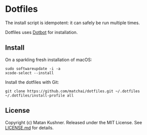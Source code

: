 Dotfiles
========

The install script is idempotent: it can safely be run multiple times.

Dotfiles uses [Dotbot][dotbot] for installation.

## Install

On a sparkling fresh installation of macOS:

    sudo softwareupdate -i -a
    xcode-select --install

Install the dotfiles with Git:

    git clone https://github.com/matchai/dotfiles.git ~/.dotfiles
    ~/.dotfiles/install-profile all

## License

Copyright (c) Matan Kushner. Released under the MIT License. See
[LICENSE.md][license] for details.

[dotbot]: https://github.com/anishathalye/dotbot
[license]: LICENSE.md

